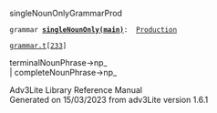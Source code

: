---
---
<span class="title">singleNounOnly</span><span class="type">GrammarProd</span>

`grammar `**[`singleNounOnly(main)`](../object/singleNounOnly(main).html)**` :   `[`Production`](../object/Production.html)

[`grammar.t`](../file/grammar.t.html)`[`[`233`](../source/grammar.t.html#233)`]`

<div class="gramrule">

terminalNounPhrase-\>np\_  
\| completeNounPhrase-\>np\_  

</div>

<div class="ftr">

Adv3Lite Library Reference Manual  
Generated on 15/03/2023 from adv3Lite version 1.6.1

</div>
